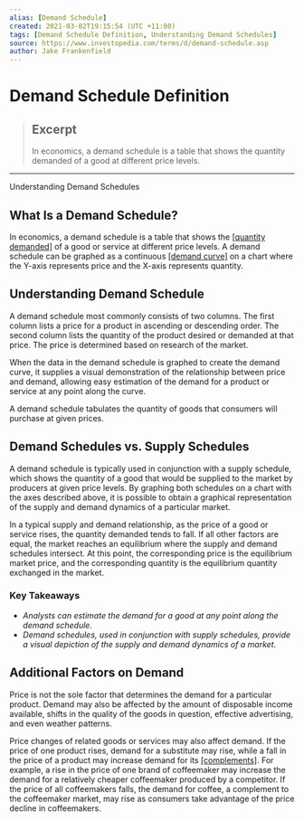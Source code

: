 ```yaml
---
alias: [Demand Schedule]
created: 2021-03-02T19:15:54 (UTC +11:00)
tags: [Demand Schedule Definition, Understanding Demand Schedules]
source: https://www.investopedia.com/terms/d/demand-schedule.asp
author: Jake Frankenfield
---
```


# Demand Schedule Definition

> ## Excerpt
> In economics, a demand schedule is a table that shows the quantity demanded of a good at different price levels.

---

Understanding Demand Schedules
## What Is a Demand Schedule?

In economics, a demand schedule is a table that shows the [[quantity demanded]](https://www.investopedia.com/terms/q/quantitydemanded.asp) of a good or service at different price levels. A demand schedule can be graphed as a continuous [[demand curve]](https://www.investopedia.com/terms/d/demand-curve.asp) on a chart where the Y-axis represents price and the X-axis represents quantity.

## Understanding Demand Schedule

A demand schedule most commonly consists of two columns. The first column lists a price for a product in ascending or descending order. The second column lists the quantity of the product desired or demanded at that price. The price is determined based on research of the market.

When the data in the demand schedule is graphed to create the demand curve, it supplies a visual demonstration of the relationship between price and demand, allowing easy estimation of the demand for a product or service at any point along the curve.

A demand schedule tabulates the quantity of goods that consumers will purchase at given prices.

## Demand Schedules vs. Supply Schedules

A demand schedule is typically used in conjunction with a supply schedule, which shows the quantity of a good that would be supplied to the market by producers at given price levels. By graphing both schedules on a chart with the axes described above, it is possible to obtain a graphical representation of the supply and demand dynamics of a particular market.

In a typical supply and demand relationship, as the price of a good or service rises, the quantity demanded tends to fall. If all other factors are equal, the market reaches an equilibrium where the supply and demand schedules intersect. At this point, the corresponding price is the equilibrium market price, and the corresponding quantity is the equilibrium quantity exchanged in the market.

### Key Takeaways

-   _Analysts can estimate the demand for a good at any point along the demand schedule._
-   _Demand schedules, used in conjunction with supply schedules, provide a visual depiction of the supply and demand dynamics of a market._

## Additional Factors on Demand

Price is not the sole factor that determines the demand for a particular product. Demand may also be affected by the amount of disposable income available, shifts in the quality of the goods in question, effective advertising, and even weather patterns.

Price changes of related goods or services may also affect demand. If the price of one product rises, demand for a substitute may rise, while a fall in the price of a product may increase demand for its [[complements]](https://www.investopedia.com/terms/c/complement.asp). For example, a rise in the price of one brand of coffeemaker may increase the demand for a relatively cheaper coffeemaker produced by a competitor. If the price of all coffeemakers falls, the demand for coffee, a complement to the coffeemaker market, may rise as consumers take advantage of the price decline in coffeemakers.
